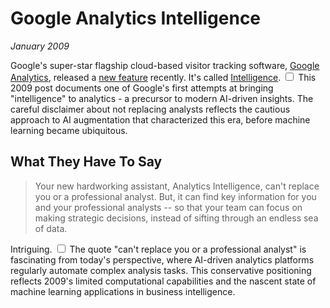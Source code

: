 # Google Analytics Intelligence
*January 2009*

Google's super-star flagship cloud-based visitor tracking software, [Google Analytics](http://google.com/analytics), released a [new feature](http://1.bp.blogspot.com/_J20OFghLIP0/Sv2bgjlDn8I/AAAAAAAAAMA/kI-VHM7VRD0/s400/Intelligence_Report.jpg) recently. It's called [Intelligence](http://analytics.blogspot.com/2009/11/new-feature-spotlight-analytics.html).<label for="sn-early-ai" class="margin-toggle sidenote-number"></label>
<input type="checkbox" id="sn-early-ai" class="margin-toggle"/>
<span class="sidenote">This 2009 post documents one of Google's first attempts at bringing "intelligence" to analytics - a precursor to modern AI-driven insights. The careful disclaimer about not replacing analysts reflects the cautious approach to AI augmentation that characterized this era, before machine learning became ubiquitous.</span>

## What They Have To Say

> Your new hardworking assistant, Analytics Intelligence, can't replace you or a professional analyst. But, it can find key information for you and your professional analysts -- so that your team can focus on making strategic decisions, instead of sifting through an endless sea of data.

Intriguing.<label for="sn-historical-perspective" class="margin-toggle sidenote-number"></label>
<input type="checkbox" id="sn-historical-perspective" class="margin-toggle"/>
<span class="sidenote">The quote "can't replace you or a professional analyst" is fascinating from today's perspective, where AI-driven analytics platforms regularly automate complex analysis tasks. This conservative positioning reflects 2009's limited computational capabilities and the nascent state of machine learning applications in business intelligence.</span>